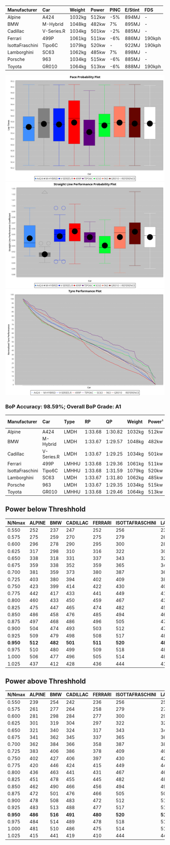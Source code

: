 |Manufacturer|Car|Weight|Power|PINC|E/Stint|FDS|
|:-|:-|:-|:-|:-|:-|:-|
|Alpine|A424|1032kg|512kw|-5%|894MJ|-|
|BMW|M-Hybrid|1048kg|482kw|7%|895MJ|-|
|Cadillac|V-Series.R|1034kg|501kw|-2%|885MJ|-|
|Ferrari|499P|1061kg|511kw|-6%|886MJ|190kph|
|IsottaFraschini|Tipo6C|1079kg|520kw|-|922MJ|190kph|
|Lamborghini|SC63|1062kg|485kw|7%|898MJ|-|
|Porsche|963|1034kg|515kw|-6%|885MJ|-|
|Toyota|GR010|1064kg|513kw|-6%|888MJ|190kph|

![PACECHART](./IMG/AUTO.png)
![STRAIGHTLINEPERFORMANCECHART](./IMG/AUTO_sp.png)
![TYREPERFORMANCECHART](./IMG/AUTO_tw.png)

### BoP Accuracy: 98.59%; Overall BoP Grade: A1
|Manufacturer|Car|Type|RP|QP|Weight|Power¹|Threshhold|PINC|Power²|E/Stint|AVG Vmax|FDS|RDLC|L/Stint|BOP-Grade|ModelAccuracy|ModelPoints|Match%|
|:-|:-|:-|:-|:-|:-|:-|:-|:-|:-|:-|:-|:-|:-|:-|:-|:-|:-|:-|
|Alpine|A424|LMDH|1:33.68|1:30.82|1032kg|512kw|210.0kph|-5%|486kw|894MJ|323.76kph|-|1.03|41|~A1|80.53%|517|100.00%|
|BMW|M-Hybrid|LMDH|1:33.67|1:29.57|1048kg|482kw|210.0kph|7%|516kw|895MJ|320.80kph|-|1.02|41|~A1|96.62%|1656|100.00%|
|Cadillac|V-Series.R|LMDH|1:33.67|1:29.25|1034kg|501kw|210.0kph|-2%|491kw|885MJ|323.96kph|-|1.02|41|~A1|90.68%|2081|100.00%|
|Ferrari|499P|LMHHU|1:33.68|1:29.36|1061kg|511kw|210.0kph|-6%|480kw|886MJ|324.30kph|190kph|1.03|41|~A1|94.63%|2574|100.00%|
|IsottaFraschini|Tipo6C|LMHHU|1:33.68|1:31.59|1079kg|520kw|210.0kph|-|520kw|922MJ|324.53kph|190kph|1.03|41|+B1|66.67%|96|89.98%|
|Lamborghini|SC63|LMDH|1:33.67|1:31.80|1062kg|485kw|210.0kph|7%|519kw|898MJ|321.97kph|-|1.03|41|~A1|92.15%|399|98.77%|
|Porsche|963|LMDH|1:33.67|1:29.35|1034kg|515kw|210.0kph|-6%|484kw|885MJ|323.97kph|-|1.02|41|~A1|95.67%|5902|100.00%|
|Toyota|GR010|LMHHU|1:33.68|1:29.46|1064kg|513kw|210.0kph|-6%|482kw|888MJ|324.25kph|190kph|1.03|41|~A1|91.69%|3310|100.00%|

## Power below Threshhold
|N/Nmax|ALPINE|BMW|CADILLAC|FERRARI|ISOTTAFRASCHINI|LAMBORGHINI|PORSCHE|TOYOTA|
|:-|:-|:-|:-|:-|:-|:-|:-|:-|
|0.550|252|237|247|252|256|239|254|253|
|0.575|275|259|270|275|279|261|277|276|
|0.600|296|278|290|295|300|280|297|296|
|0.625|317|298|310|316|322|300|319|317|
|0.650|338|318|331|337|343|320|340|338|
|0.675|359|338|352|359|365|341|362|360|
|0.700|381|359|373|380|387|362|383|382|
|0.725|403|380|394|402|409|382|405|403|
|0.750|423|399|414|422|430|401|426|424|
|0.775|442|417|433|441|449|419|445|443|
|0.800|460|433|450|459|467|436|463|461|
|0.825|475|447|465|474|482|450|478|476|
|0.850|486|458|476|485|494|461|489|487|
|0.875|497|468|486|496|505|471|500|498|
|0.900|504|474|493|503|512|477|507|505|
|0.925|509|479|498|508|517|482|512|510|
|**0.950**|**512**|**482**|**501**|**511**|**520**|**485**|**515**|**513**|
|0.975|510|480|499|509|518|483|513|511|
|1.000|506|477|496|505|514|480|509|507|
|1.025|437|412|428|436|444|414|440|438|

## Power above Threshhold
|N/Nmax|ALPINE|BMW|CADILLAC|FERRARI|ISOTTAFRASCHINI|LAMBORGHINI|PORSCHE|TOYOTA|
|:-|:-|:-|:-|:-|:-|:-|:-|:-|
|0.550|239|254|242|236|256|256|238|237|
|0.575|261|277|264|258|279|279|260|259|
|0.600|281|298|284|277|300|299|279|278|
|0.625|301|319|304|297|322|321|299|298|
|0.650|321|340|324|317|343|342|320|318|
|0.675|341|362|345|337|365|364|340|338|
|0.700|362|384|366|358|387|386|361|359|
|0.725|383|406|386|378|409|408|381|380|
|0.750|402|427|406|397|430|429|400|399|
|0.775|420|446|424|415|449|448|418|417|
|0.800|436|463|441|431|467|466|435|433|
|0.825|451|478|455|445|482|481|449|447|
|0.850|462|490|466|456|494|493|460|458|
|0.875|472|501|476|466|505|504|470|468|
|0.900|478|508|483|472|512|511|476|474|
|0.925|483|513|488|477|517|516|481|479|
|**0.950**|**486**|**516**|**491**|**480**|**520**|**519**|**484**|**482**|
|0.975|484|514|489|478|518|517|482|480|
|1.000|481|510|486|475|514|513|479|477|
|1.025|415|441|419|410|444|443|413|412|
